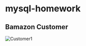 # mysql-homework

## Bamazon Customer

![Customer1](https://github.com/rath38/mysql-homework/screenshots/customer1.PNG)
